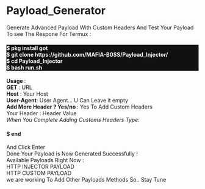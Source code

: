 # Payload_Generator
Generate Advanced Payload With Custom Headers And Test Your Payload To see The Respone
For Termux :
<h4 style="background-color:#111;color:white">
$ pkg install got</br>
$ git  clone https://github.com/MAFIA-B0SS/Payload_Injector/</br>
$ cd Payload_Injector </br>
$ bash run.sh</br></h4>
<b>Usage </b>:</br>
<b>GET</b> : URL</br>
<b>Host</b> : Your Host</br>
<b>User-Agent</b>: User Agent... U Can Leave it empty</br>
<b>Add More Header ? Yes/no </b>: Yes To Add Custom Headers</br>
Your Header : Header Value</br>
<i>When You Complete Adding Customs Headers Type:</i></br>
<h4>
$ end</br>
</h4>
And Click Enter</br>
Done Your Payload is Now Generated Successfully !</br>
Available Payloads Right Now :</br>
HTTP INJECTOR PAYLOAD</br>
HTTP CUSTOM PAYLOAD </br>
we are working To Add Other Payloads Methods So.. Stay Tune</br>
